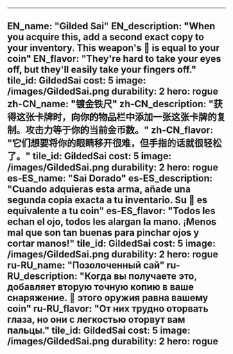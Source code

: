 ---

EN_name: "Gilded Sai"
EN_description: "When you acquire this, add a second exact copy to your inventory. This weapon's 🔸 is equal to your coin"
EN_flavor: "They're hard to take your eyes off, but they'll easily take your fingers off."
tile_id: GildedSai
cost: 5
image: /images/GildedSai.png
durability: 2
hero: rogue
zh-CN_name: "镀金铁尺"
zh-CN_description: "获得这张卡牌时，向你的物品栏中添加一张这张卡牌的复制。攻击力等于你的当前金币数。"
zh-CN_flavor: "它们想要将你的眼睛移开很难，但手指的话就很轻松了。"
tile_id: GildedSai
cost: 5
image: /images/GildedSai.png
durability: 2
hero: rogue
es-ES_name: "Sai Dorado"
es-ES_description: "Cuando adquieras esta arma, añade una segunda copia exacta a tu inventario. Su 🔸 es equivalente a tu coin"
es-ES_flavor: "Todos les echan el ojo, todos les alargan la mano. ¡Menos mal que son tan buenas para pinchar ojos y cortar manos!"
tile_id: GildedSai
cost: 5
image: /images/GildedSai.png
durability: 2
hero: rogue
ru-RU_name: "Позолоченный сай"
ru-RU_description: "Когда вы получаете это, добавляет вторую точную копию в ваше снаряжение. 🔸 этого оружия равна вашему coin"
ru-RU_flavor: "От них трудно оторвать глаза, но они с легкостью оторвут вам пальцы."
tile_id: GildedSai
cost: 5
image: /images/GildedSai.png
durability: 2
hero: rogue
---
